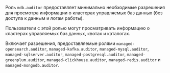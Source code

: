 Роль `mdb.auditor` предоставляет минимально необходимые разрешения для просмотра информации о кластерах управляемых баз данных (без доступа к данным и логам работы).

Пользователи с этой ролью могут просматривать информацию о кластерах управляемых баз данных, квотах и каталогах.

Включает разрешения, предоставляемые ролями `managed-opensearch.auditor`, `managed-kafka.auditor`, `managed-mysql.auditor`, `managed-sqlserver.auditor`, `managed-postgresql.auditor`, `managed-greenplum.auditor`, `managed-clickhouse.auditor`, `managed-redis.auditor` и `managed-mongodb.auditor`.